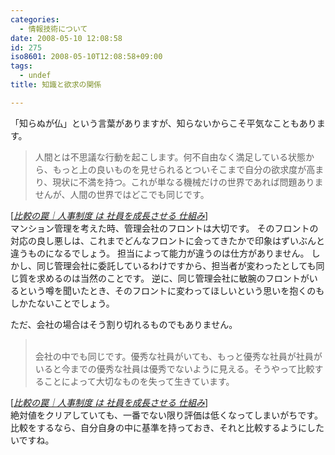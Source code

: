 ```yaml
---
categories:
  - 情報技術について
date: 2008-05-10 12:08:58
id: 275
iso8601: 2008-05-10T12:08:58+09:00
tags:
  - undef
title: 知識と欲求の関係

---
```


「知らぬが仏」という言葉がありますが、知らないからこそ平気なこともあります。
<blockquote cite="http://ameblo.jp/tama-ken1/entry-10092786443.html" title="Source: 比較の罠｜人事制度 は 社員を成長させる 仕組み; Accessed Date: 5/9/2008" class="blockquote"><p>人間とは不思議な行動を起こします。何不自由なく満足している状態から、もっと上の良いものを見せられるとついそこまで自分の欲求度が高まり、現状に不満を持つ。これが単なる機械だけの世界であれば問題ありませんが、人間の世界ではどこでも同じです。</p></blockquote><div class="cite"> [<cite><a href="http://ameblo.jp/tama-ken1/entry-10092786443.html">比較の罠｜人事制度 は 社員を成長させる 仕組み</a></cite>] </div>
マンション管理を考えた時、管理会社のフロントは大切です。
そのフロントの対応の良し悪しは、これまでどんなフロントに会ってきたかで印象はずいぶんと違うものになるでしょう。
担当によって能力が違うのは仕方がありません。
しかし、同じ管理会社に委託しているわけですから、担当者が変わったとしても同じ質を求めるのは当然のことです。
逆に、同じ管理会社に敏腕のフロントがいるという噂を聞いたとき、そのフロントに変わってほしいという思いを抱くのもしかたないことでしょう。


ただ、会社の場合はそう割り切れるものでもありません。
<blockquote cite="http://ameblo.jp/tama-ken1/entry-10092786443.html" title="Source: 比較の罠｜人事制度 は 社員を成長させる 仕組み; Accessed Date: 5/10/2008" class="blockquote"><p><br>会社の中でも同じです。優秀な社員がいても、もっと優秀な社員が社員がいると今までの優秀な社員は優秀でないように見える。そうやって比較することによって大切なものを失って生きています。</p></blockquote><div class="cite"> [<cite><a href="http://ameblo.jp/tama-ken1/entry-10092786443.html">比較の罠｜人事制度 は 社員を成長させる 仕組み</a></cite>] </div>
絶対値をクリアしていても、一番でない限り評価は低くなってしまいがちです。
比較をするなら、自分自身の中に基準を持っておき、それと比較するようにしたいですね。
    	